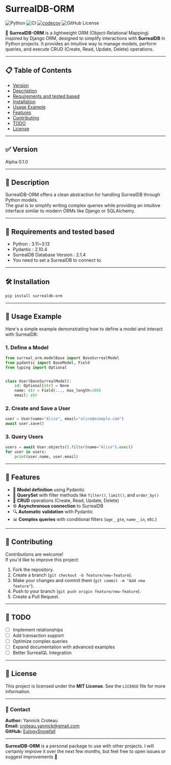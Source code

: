 # SurrealDB-ORM

![Python](https://img.shields.io/badge/python-3.11%2B-blue)
![CI](https://github.com/EulogySnowfall/SurrealDB-ORM/actions/workflows/ci.yml/badge.svg)
[![codecov](https://codecov.io/gh/EulogySnowfall/SurrealDB-ORM/graph/badge.svg?token=XUONTG2M6Z)](https://codecov.io/gh/EulogySnowfall/SurrealDB-ORM)
![GitHub License](https://img.shields.io/github/license/EulogySnowfall/SurrealDB-ORM)

🚀 **SurrealDB-ORM** is a lightweight ORM (Object-Relational Mapping) inspired by Django ORM, designed to simplify interactions with **SurrealDB** in Python projects. It provides an intuitive way to manage models, perform queries, and execute CRUD (Create, Read, Update, Delete) operations.

---

## 📋 Table of Contents

- [Version](#-version)
- [Description](#-description)
- [Requirements and tested based](#-requirements-and-tested-based)
- [Installation](#-installation)
- [Usage Example](#-usage-example)
- [Features](#-features)
- [Contributing](#-contributing)
- [TODO](#-todo)
- [License](#-license)

---

## :white_check_mark: Version

Alpha 0.1.0

---

## 📝 Description

SurrealDB-ORM offers a clean abstraction for handling SurrealDB through Python models.  
The goal is to simplify writing complex queries while providing an intuitive interface similar to modern ORMs like Django or SQLAlchemy.

---

## 📝 Requirements and tested based

- Python : 3.11~3.13
- Pydantic : 2.10.4
- SurrealDB Database Version : 2.1.4
- You need to set a SurrealDB to connect to.  

---

## 🛠️ Installation

```bash
pip install surrealdb-orm
```

---

## 🚀 Usage Example

Here's a simple example demonstrating how to define a model and interact with SurrealDB:

### 1. Define a Model

```python
from surreal_orm.modelBase import BaseSurrealModel
from pydantic import BaseModel, Field
from typing import Optional


class User(BaseSurrealModel):
    id: Optional[str] = None
    name: str = Field(..., max_length=100)
    email: str
```

### 2. Create and Save a User

```python
user = User(name="Alice", email="alice@example.com")
await user.save()
```

### 3. Query Users

```python
users = await User.objects().filter(name="Alice").exec()
for user in users:
    print(user.name, user.email)
```

---

## 🌟 Features

- 🔧 **Model definition** using Pydantic  
- 📄 **QuerySet** with filter methods like `filter()`, `limit()`, and `order_by()`  
- 🔄 **CRUD** operations (Create, Read, Update, Delete)  
- ⚙️ **Asynchronous connection** to SurrealDB  
- 🔍 **Automatic validation** with Pydantic  
- 📊 **Complex queries** with conditional filters (`age__gte`, `name__in`, etc.)  

---

## 🤝 Contributing

Contributions are welcome!  
If you'd like to improve this project:

1. Fork the repository.  
2. Create a branch (`git checkout -b feature/new-feature`).  
3. Make your changes and commit them (`git commit -m "Add new feature"`).  
4. Push to your branch (`git push origin feature/new-feature`).  
5. Create a Pull Request.  

---

## 📌 TODO

- [ ] Implement relationships
- [ ] Add transaction support  
- [ ] Optimize complex queries  
- [ ] Expand documentation with advanced examples  
- [ ] Better SurrealQL Integration

---

## 📄 License

This project is licensed under the **MIT License**. See the `LICENSE` file for more information.

---

### 📨 Contact

**Author:** Yannick Croteau  
**Email:** <croteau.yannick@gmail.com>  
**GitHub:** [EulogySnowfall](https://github.com/EulogySnowfall)  

---

**SurrealDB-ORM** is a personal package to use with other projects. I will certainly improve it over the next few months, but feel free to open issues or suggest improvements 🚀
